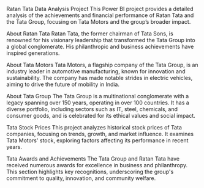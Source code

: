 Ratan Tata Data Analysis Project
This Power BI project provides a detailed analysis of the achievements and financial performance of Ratan Tata and the Tata Group, focusing on Tata Motors and the group’s broader impact.

About Ratan Tata
Ratan Tata, the former chairman of Tata Sons, is renowned for his visionary leadership that transformed the Tata Group into a global conglomerate. His philanthropic and business achievements have inspired generations.

About Tata Motors
Tata Motors, a flagship company of the Tata Group, is an industry leader in automotive manufacturing, known for innovation and sustainability. The company has made notable strides in electric vehicles, aiming to drive the future of mobility in India.

About Tata Group
The Tata Group is a multinational conglomerate with a legacy spanning over 150 years, operating in over 100 countries. It has a diverse portfolio, including sectors such as IT, steel, chemicals, and consumer goods, and is celebrated for its ethical values and social impact.

Tata Stock Prices
This project analyzes historical stock prices of Tata companies, focusing on trends, growth, and market influence. It examines Tata Motors' stock, exploring factors affecting its performance in recent years.

Tata Awards and Achievements
The Tata Group and Ratan Tata have received numerous awards for excellence in business and philanthropy. This section highlights key recognitions, underscoring the group's commitment to quality, innovation, and community welfare.

